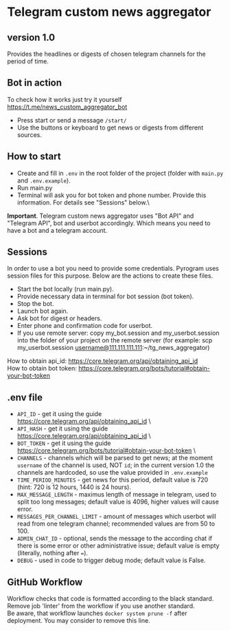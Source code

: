 # Telegram custom news aggregator
## version 1.0
Provides the headlines or digests of chosen telegram channels for the period of time.

## Bot in action
To check how it works just try it yourself https://t.me/news_custom_aggregator_bot
- Press start or send a message `/start/`
- Use the buttons or keyboard to get news or digests from different sources.

## How to start
- Create and fill in `.env` in the root folder of the project (folder with `main.py` and `.env.example`).
- Run main.py
- Terminal will ask you for bot token and phone number. Provide this information. For details see "Sessions" below.\

**Important**. Telegram custom news aggregator uses "Bot API" and "Telegram API", bot and userbot accordingly. Which means you need to have a bot and a telegram account.

## Sessions
In order to use a bot you need to provide some credentials. Pyrogram uses session files for this purpose. Below are the actions to create these files.
- Start the bot locally (run main.py).
- Provide necessary data in terminal for bot session (bot token).
- Stop the bot.
- Launch bot again.
- Ask bot for digest or headers.
- Enter phone and confirmation code for userbot.
- If you use remote server: copy my_bot.session and my_userbot.session into the folder of your project on the remote server (for example: scp my_userbot.session username@111.111.111.111:~/tg_news_aggregator)

How to obtain api_id: https://core.telegram.org/api/obtaining_api_id \
How to obtain bot token: https://core.telegram.org/bots/tutorial#obtain-your-bot-token

## .env file
- `API_ID` - get it using the guide https://core.telegram.org/api/obtaining_api_id \
- `API_HASH` - get it using the guide https://core.telegram.org/api/obtaining_api_id \
- `BOT_TOKEN` - get it using the guide https://core.telegram.org/bots/tutorial#obtain-your-bot-token \
- `CHANNELS` - channels which will be parsed to get news; at the moment `username` of the channel is used, NOT `id`; in the current version 1.0 the channels are hardcoded, so use the value provided in `.env.example`
- `TIME_PERIOD_MINUTES` - get news for this period, default value is 720 (hint: 720 is 12 hours, 1440 is 24 hours).
- `MAX_MESSAGE_LENGTH` - maximus length of message in telegram, used to split too long messages; default value is 4096, higher values will cause error.
- `MESSAGES_PER_CHANNEL_LIMIT` - amount of messages which userbot will read from one telegram channel; recommended values are from 50 to 100.
- `ADMIN_CHAT_ID` - optional, sends the message to the according chat if there is some error or other administrative issue; default value is empty (literally, nothing after `=`).
- `DEBUG` - used in code to trigger debug mode; default value is False.

## GitHub Workflow
Workflow checks that code is formatted according to the black standard. Remove job 'linter' from the workflow if you use another standard.\
Be aware, that workflow launches `docker system prune -f` after deployment. You may consider to remove this line.